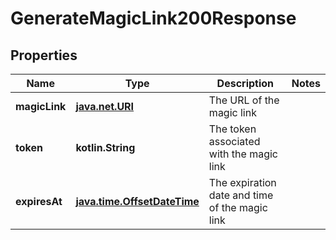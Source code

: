 
# GenerateMagicLink200Response

## Properties
Name | Type | Description | Notes
------------ | ------------- | ------------- | -------------
**magicLink** | [**java.net.URI**](java.net.URI.md) | The URL of the magic link | 
**token** | **kotlin.String** | The token associated with the magic link | 
**expiresAt** | [**java.time.OffsetDateTime**](java.time.OffsetDateTime.md) | The expiration date and time of the magic link | 



